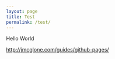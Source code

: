 ```yaml
---
layout: page
title: Test
permalink: /test/
---
```


Hello World

<http://jmcglone.com/guides/github-pages/>
